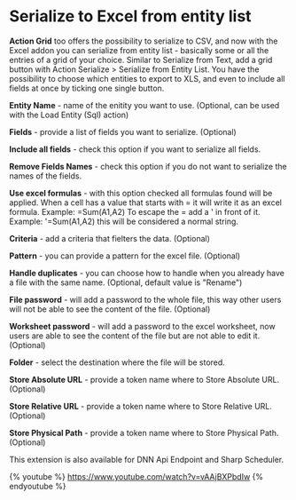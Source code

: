 # Serialize to Excel from entity list

**Action Grid** too offers the possibility to serialize to CSV, and now with the Excel addon you can serialize from entity list - basically some or all the entries of a grid of your choice. Similar to Serialize from Text, add a grid button with Action Serialize > Serialize from Entity List. You have the possibility to choose which entities to export to XLS, and even to include all fields at once by ticking one single button. 

**Entity Name** - name of the enitity you want to use. (Optional, can be used with the Load Entity (Sql) action)

**Fields** - provide a list of fields you want to serialize. (Optional)

**Include all fields** - check this option if you want to serialize all fields.

**Remove Fields Names** - check this option if you do not want to serialize the names of the fields.

**Use excel formulas** - with this option checked all formulas found will be applied. When a cell has a value that starts with = it will write it as an excel formula.
Example: =Sum(A1,A2)
To escape the = add a ' in front of it.
Example: '=Sum(A1,A2) this will be considered a normal string.

**Criteria** - add a criteria that fielters the data. (Optional)

**Pattern** - you can provide a pattern for the excel file. (Optional)

**Handle duplicates** - you can choose how to handle when you already have a file with the same name. (Optional, default value is "Rename")

**File password** - will add a password to the whole file, this way other users will not be able to see the content of the file. (Optional)

**Worksheet password** - will add a password to the excel worksheet, now users are able to see the content of the file but are not able to edit it. (Optional)

**Folder** - select the destination where the file will be stored.

**Store Absolute URL** - provide a token name where to Store Absolute URL. (Optional)

**Store Relative URL** - provide a token name where to Store Relative URL. (Optional)

**Store Physical Path** - provide a token name where to Store Physical Path. (Optional)

This extension is also available for DNN Api Endpoint and Sharp Scheduler. 

{% youtube %} https://www.youtube.com/watch?v=vAAjBXPbdIw {% endyoutube %}
